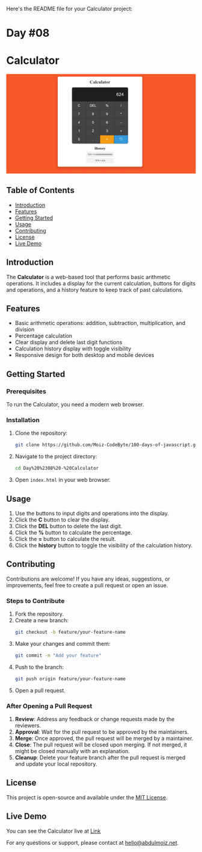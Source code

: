 Here's the README file for your Calculator project:

# Day #08

# Calculator

![Calculator](screenshot.jpeg)

## Table of Contents
- [Introduction](#introduction)
- [Features](#features)
- [Getting Started](#getting-started)
- [Usage](#usage)
- [Contributing](#contributing)
- [License](#license)
- [Live Demo](#live-demo)

## Introduction
The **Calculator** is a web-based tool that performs basic arithmetic operations. It includes a display for the current calculation, buttons for digits and operations, and a history feature to keep track of past calculations.

## Features
- Basic arithmetic operations: addition, subtraction, multiplication, and division
- Percentage calculation
- Clear display and delete last digit functions
- Calculation history display with toggle visibility
- Responsive design for both desktop and mobile devices

## Getting Started
### Prerequisites
To run the Calculator, you need a modern web browser.

### Installation
1. Clone the repository:
   ```bash
   git clone https://github.com/Moiz-CodeByte/100-days-of-javascript.git
   ```
2. Navigate to the project directory:
   ```bash
   cd Day%20%2308%20-%20Calculator
   ```
3. Open `index.html` in your web browser.

## Usage
1. Use the buttons to input digits and operations into the display.
2. Click the **C** button to clear the display.
3. Click the **DEL** button to delete the last digit.
4. Click the **%** button to calculate the percentage.
5. Click the **=** button to calculate the result.
6. Click the **history** button to toggle the visibility of the calculation history.

## Contributing
Contributions are welcome! If you have any ideas, suggestions, or improvements, feel free to create a pull request or open an issue.

### Steps to Contribute
1. Fork the repository.
2. Create a new branch:
   ```bash
   git checkout -b feature/your-feature-name
   ```
3. Make your changes and commit them:
   ```bash
   git commit -m "Add your feature"
   ```
4. Push to the branch:
   ```bash
   git push origin feature/your-feature-name
   ```
5. Open a pull request.

### After Opening a Pull Request
1. **Review**: Address any feedback or change requests made by the reviewers.
2. **Approval**: Wait for the pull request to be approved by the maintainers.
3. **Merge**: Once approved, the pull request will be merged by a maintainer.
4. **Close**: The pull request will be closed upon merging. If not merged, it might be closed manually with an explanation.
5. **Cleanup**: Delete your feature branch after the pull request is merged and update your local repository.

## License
This project is open-source and available under the [MIT License](LICENSE).

## Live Demo
You can see the Calculator live at [Link](https://moiz-codebyte.github.io/100-days-of-javascript/Day%20%2308%20-%20Calculator/)

For any questions or support, please contact at [hello@abdulmoiz.net](mailto:hello@abdulmoiz.net).
